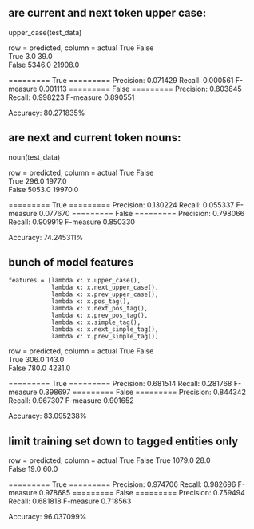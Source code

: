 
## are current and next token upper case:

upper_case(test_data)

row = predicted, column = actual
      True   False   
True  3.0    39.0    
False 5346.0 21908.0 

========= True =========
Precision: 0.071429 
Recall: 0.000561
F-measure 0.001113
========= False =========
Precision: 0.803845 
Recall: 0.998223
F-measure 0.890551

Accuracy: 80.271835%



## are next and current token nouns:

noun(test_data)

row = predicted, column = actual
      True   False   
True  296.0  1977.0  
False 5053.0 19970.0 

========= True =========
Precision: 0.130224 
Recall: 0.055337
F-measure 0.077670
========= False =========
Precision: 0.798066 
Recall: 0.909919
F-measure 0.850330

Accuracy: 74.245311%


## bunch of model features
    features = [lambda x: x.upper_case(),
                lambda x: x.next_upper_case(),
                lambda x: x.prev_upper_case(),
                lambda x: x.pos_tag(),
                lambda x: x.next_pos_tag(),
                lambda x: x.prev_pos_tag(),
                lambda x: x.simple_tag(),
                lambda x: x.next_simple_tag(),
                lambda x: x.prev_simple_tag()]


row = predicted, column = actual
      True  False  
True  306.0 143.0  
False 780.0 4231.0 

========= True =========
Precision: 0.681514 
Recall: 0.281768
F-measure 0.398697
========= False =========
Precision: 0.844342 
Recall: 0.967307
F-measure 0.901652

Accuracy: 83.095238%

				

## limit training set down to tagged entities only
row = predicted, column = actual
      True   False 
True  1079.0 28.0  
False 19.0   60.0  

========= True =========
Precision: 0.974706 
Recall: 0.982696
F-measure 0.978685
========= False =========
Precision: 0.759494 
Recall: 0.681818
F-measure 0.718563

Accuracy: 96.037099%

				